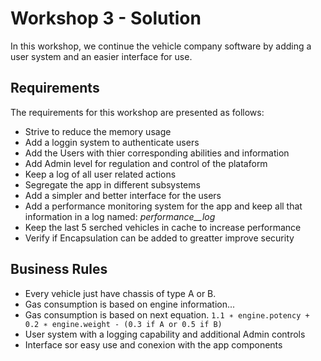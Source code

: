 # Workshop 3 - Solution

In this workshop, we continue the vehicle company software by adding a user system and an easier interface for use.

## Requirements

The requirements for this workshop are presented as follows:
- Strive to reduce the memory usage
- Add a loggin system to authenticate users
- Add the Users with thier corresponding abilities and information
- Add Admin level for regulation and control of the plataform
- Keep a log of all user related actions
- Segregate the app in different subsystems
- Add a simpler and better interface for the users
- Add a performance monitoring system for the app and keep all that information in a log named: _performance__log_
- Keep the last 5 serched vehicles in cache to increase performance
- Verify if Encapsulation can be added to greatter improve security

## Business Rules

- Every vehicle just have chassis of type A or B.
- Gas consumption is based on engine information...
- Gas consumption is based on next equation.
  `1.1 ∗ engine.potency + 0.2 ∗ engine.weight - (0.3 if A or 0.5 if B)`
- User system with a logging capability and additional Admin controls
- Interface sor easy use and conexion with the app components
